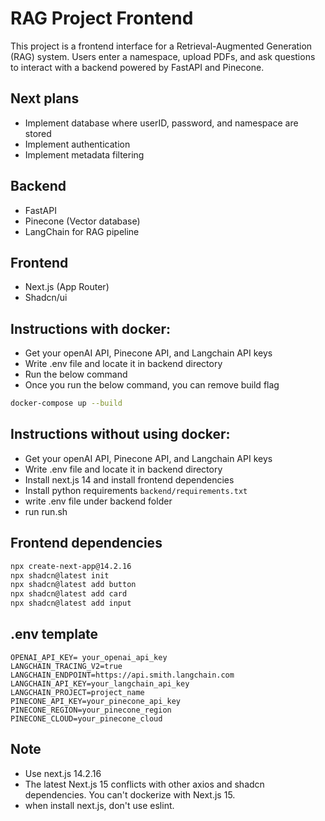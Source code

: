 # RAG Project Frontend

This project is a frontend interface for a Retrieval-Augmented Generation (RAG) system. Users enter a namespace, upload PDFs, and ask questions to interact with a backend powered by FastAPI and Pinecone.

## Next plans
- Implement database where userID, password, and namespace are stored
- Implement authentication
- Implement metadata filtering

## Backend
- FastAPI
- Pinecone (Vector database)
- LangChain for RAG pipeline

## Frontend
- Next.js (App Router)
- Shadcn/ui

## Instructions with docker:
- Get your openAI API, Pinecone API, and Langchain API keys
- Write .env file and locate it in backend directory
- Run the below command
- Once you run the below command, you can remove build flag
```bash
docker-compose up --build
```

## Instructions without using docker:
- Get your openAI API, Pinecone API, and Langchain API keys
- Write .env file and locate it in backend directory
- Install next.js 14 and install frontend dependencies
- Install python requirements `backend/requirements.txt`
- write .env file under backend folder
- run run.sh

## Frontend dependencies
```bash
npx create-next-app@14.2.16
npx shadcn@latest init
npx shadcn@latest add button
npx shadcn@latest add card
npx shadcn@latest add input
```

## .env template
```env
OPENAI_API_KEY= your_openai_api_key
LANGCHAIN_TRACING_V2=true
LANGCHAIN_ENDPOINT=https://api.smith.langchain.com
LANGCHAIN_API_KEY=your_langchain_api_key
LANGCHAIN_PROJECT=project_name
PINECONE_API_KEY=your_pinecone_api_key
PINECONE_REGION=your_pinecone_region
PINECONE_CLOUD=your_pinecone_cloud
```

## Note
- Use next.js 14.2.16
- The latest Next.js 15 conflicts with other axios and shadcn dependencies. You can't dockerize with Next.js 15.
- when install next.js, don't use eslint. 